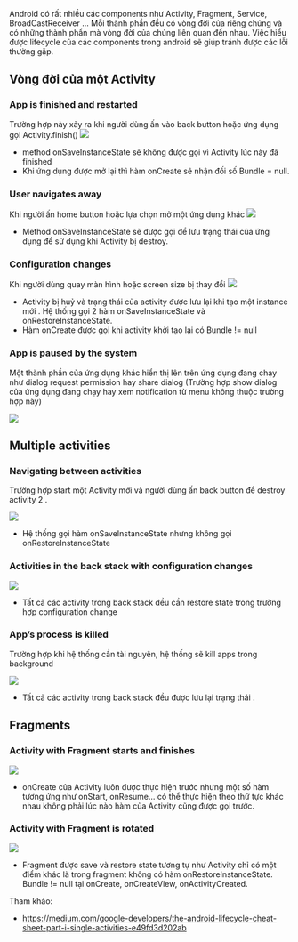 Android có rất nhiều các components như Activity, Fragment, Service, BroadCastReceiver ... Mỗi thành phần đều có vòng đời của riêng chúng và có những thành phần mà vòng đời của chúng liên quan đến nhau. Việc hiểu được lifecycle của các components trong android sẽ giúp tránh được các lỗi thường gặp.

## Vòng đời của một Activity 
### App is finished and restarted
Trường hợp này xảy ra khi người dùng ấn vào back button hoặc ứng dụng gọi Activity.finish()
![](https://images.viblo.asia/f220cd5b-43cb-4380-a82a-facbee224ff2.png)

- method onSaveInstanceState sẽ không được gọi vì Activity lúc này đã finished
- Khi ứng dụng được mở lại thì hàm onCreate sẽ nhận đối số Bundle = null.

### User navigates away
Khi người ấn home button hoặc lựa chọn mở một ứng dụng khác 
![](https://images.viblo.asia/2ed0f0b7-53ff-47ee-865f-3252cf851f39.png)
- Method onSaveInstanceState sẽ được gọi để lưu trạng thái của ứng dụng để sử dụng khi Activity bị destroy.

### Configuration changes
Khi người dùng quay màn hình hoặc screen size bị thay đổi
![](https://images.viblo.asia/c12b8a9f-3d4a-4de4-bb56-cf6b05841bd6.png)

- Activity bị huỷ và trạng thái của activity được lưu lại khi tạo một instance mới . Hệ thống gọi 2 hàm onSaveInstanceState và onRestoreInstanceState. 
- Hàm onCreate được gọi khi activity khởi tạo lại có Bundle != null

### App is paused by the system
Một thành phần của ứng dụng khác hiển thị lên trên ứng dụng đang chạy như dialog request permission hay share dialog (Trường hợp show dialog của ứng dụng đang chạy hay xem notification từ menu không thuộc trường hợp này)

![](https://images.viblo.asia/e40be212-55b3-4fee-9fc0-2bbd075e5345.png)

## Multiple activities
### Navigating between activities

Trường hợp start một Activity mới và người dùng ấn back button để destroy activity 2 .

![](https://images.viblo.asia/c010a680-5835-4641-8fad-4eed1b65b8fc.png)

- Hệ thống gọi hàm onSaveInstanceState nhưng không gọi onRestoreInstanceState

### Activities in the back stack with configuration changes

![](https://images.viblo.asia/b8c46ee8-9697-4a00-a6ff-10206b565e9e.png)

- Tất cả các activity trong back stack đều cần restore state trong trường hợp configuration change

### App’s process is killed

Trường hợp khi hệ thống cần tài nguyên, hệ thống sẽ kill apps trong background

![](https://images.viblo.asia/2abc9ae7-082e-4296-a26c-6c1819887b51.png)

- Tất cả các activity trong back stack đều được lưu lại trạng thái . 
## Fragments
###  Activity with Fragment starts and finishes

![](https://images.viblo.asia/0e94258d-05e5-4ad4-b16b-9a2066ff2bc6.png)

- onCreate của Activity luôn được thực hiện trước nhưng một số hàm tương ứng như onStart, onResume... có thể thực hiện theo thứ tực khác nhau không phải lúc nào hàm của Activity cũng được gọi trước.

### Activity with Fragment is rotated
![](https://images.viblo.asia/4a3e327c-64ad-4005-ab62-4a6871f6574c.png)

- Fragment được save và restore state tương tự như Activity chỉ có một điểm khác là trong fragment không có hàm onRestoreInstanceState. Bundle != null tại onCreate, onCreateView, onActivityCreated.

Tham khảo:
- https://medium.com/google-developers/the-android-lifecycle-cheat-sheet-part-i-single-activities-e49fd3d202ab
